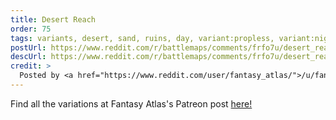 ```yaml
---
title: Desert Reach
order: 75
tags: variants, desert, sand, ruins, day, variant:propless, variant:night, artist:fantasy_atlas
postUrl: https://www.reddit.com/r/battlemaps/comments/frfo7u/desert_reach_17x23/
descUrl: https://www.reddit.com/r/battlemaps/comments/frfo7u/desert_reach_17x23/flvi62k/
credit: >
  Posted by <a href="https://www.reddit.com/user/fantasy_atlas/">/u/fantasy_atlas</a> to <a href="https://www.reddit.com/r/battlemaps/">/r/battlemaps</a> in Mar, 2020. <br/> Please support the artist on <a href="https://www.patreon.com/Fantasy_Atlas">Patreon</a>, as well as follow them on <a href="https://twitter.com/fantasyatlas">Twitter</a>, <a href="https://www.instagram.com/fantasy_atlas/">Instagram</a>, and <a href="https://www.facebook.com/fantasyatlas/">Facebook</a>
---
```

Find all the variations at Fantasy Atlas's Patreon post <a href="https://www.patreon.com/posts/35018039" title="Desert Reach by Fantasy Atlas on Patreon">here!</a>
